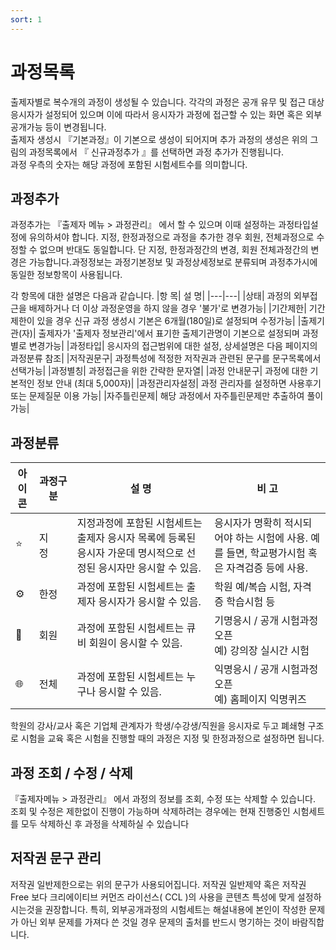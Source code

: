 ```yaml
---
sort: 1
---
```


# 과정목록

출제자별로 복수개의 과정이 생성될 수 있습니다. 각각의 과정은 공개 유무 및 접근 대상 응시자가 설정되어 있으며 이에 따라서 응시자가 과정에 접근할 수 있는 화면 혹은 외부공개가능 등이 변경됩니다.  
출제자 생성시 『기본과정』이 기본으로 생성이 되어지며 추가 과정의 생성은 위의 그림의 과정목록에서 『 신규과정추가 』를 선택하면 과정 추가가 진행됩니다.  
과정 우측의 숫자는 해당 과정에 포함된 시험세트수를 의미합니다.
## 과정추가
과정추가는 『출제자 메뉴 > 과정관리』 에서 할 수 있으며 이때 설정하는 과정타입설정에 유의하셔야 합니다. 지정, 한정과정으로 과정을 추가한 경우 회원, 전체과정으로 수정할 수 없으며 반대도 동일합니다. 단 지정, 한정과정간의 변경, 회원 전체과정간의 변경은 가능합니다.과정정보는 과정기본정보 및 과정상세정보로 분류되며 과정추가시에 동일한 정보항목이 사용됩니다.

각 항목에 대한 설명은 다음과 같습니다.
|항 목|	설 명|
|---|---|
|상태|	과정의 외부접근을 배제하거나 더 이상 과정운영을 하지 않을 경우 '불가'로 변경가능|
|기간제한|	기간제한이 있을 경우 신규 과정 생성시 기본은 6개월(180일)로 설정되며 수정가능|
|출제기관(자)|	출제자가 '출제자 정보관리'에서 표기한 출제기관명이 기본으로 설정되며 과정별로 변경가능|
|과정타입|	응시자의 접근범위에 대한 설정, 상세설명은 다음 페이지의 과정분류 참조|
|저작권문구|	과정특성에 적정한 저작권과 관련된 문구를 문구목록에서 선택가능|
|과정별칭|	과정접근을 위한 간략한 문자열|
|과정 안내문구|	과정에 대한 기본적인 정보 안내 (최대 5,000자)|
|과정관리자설정|	과정 관리자를 설정하면 사용후기 또는 문제질문 이용 가능|
|자주틀린문제|	해당 과정에서 자주틀린문제만 추출하여 풀이가능|


## 과정분류

|아이콘|과정구분|	설 명|	비 고|
|----|----|----|----|
| ⭐ |지정&nbsp;&nbsp;&nbsp;&nbsp;&nbsp;&nbsp;|	지정과정에 포함된 시험세트는 출제자 응시자 목록에 등록된 응시자 가운데 명시적으로 선정된 응시자만 응시할 수 있음.	|응시자가 명확히 적시되어야 하는 시험에 사용. 예를 들면, 학교평가시험 혹은 자격검증 등에 사용. |
| ⚙️ |한정|	과정에 포함된 시험세트는 출제자 응시자가 응시할 수 있음.	|학원 예/복습 시험, 자격증 학습시험 등|
| 👤 |회원|	과정에 포함된 시험세트는 큐비 회원이 응시할 수 있음.	|기명응시 / 공개 시험과정 오픈<br>예) 강의장 실시간 시험  |
| 🌐 |전체|	과정에 포함된 시험세트는 누구나 응시할 수 있음.  	|익명응시 / 공개 시험과정 오픈<br>예) 홈페이지 익명퀴즈 |

학원의 강사/교사 혹은 기업체 관계자가 학생/수강생/직원을 응시자로 두고 폐쇄형 구조로 시험을 교육 혹은 시험을 진행할 때의 과정은 지정 및 한정과정으로 설정하면 됩니다.


## 과정 조회 / 수정 / 삭제
『출제자메뉴 > 과정관리』 에서 과정의 정보를 조회, 수정 또는 삭제할 수 있습니다. 조회 및 수정은 제한없이 진행이 가능하며 삭제하려는 경우에는 현재 진행중인 시험세트를 모두 삭제하신 후 과정을 삭제하실 수 있습니다

## 저작권 문구 관리
저작권 일반제한으로는 위의 문구가 사용되어집니다. 저작권 일반제약 혹은 저작권 Free 보다 크리에이티브 커먼즈 라이선스( CCL )의 사용을 콘텐츠 특성에 맞게 설정하시는것을 권장합니다. 특히, 외부공개과정의 시험세트는 해설내용에 본인이 작성한 문제가 아닌 외부 문제를 가져다 쓴 것일 경우 문제의 출처를 반드시 명기하는 것이 바람직합니다.

